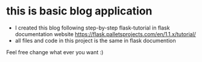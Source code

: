 # this is basic blog application  

- I created this blog following step-by-step flask-tutorial in flask documentation website 
  https://flask.palletsprojects.com/en/1.1.x/tutorial/
- all files and code in this project is the same in flask documention 

Feel free change what ever you want :)
